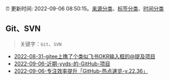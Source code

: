 :alarm_clock: 更新时间: 2022-09-06 08:50:15。[来源分类](../README.md)、[标签分类](../TAGS.md)、[时间分类](../TIMELINE.md)

## Git、SVN


> 关键字：`Git`、`SVN`



- [2022-08-31-gitee上撸了个类似飞书OKR输入框的@提及项目](https://www.zhangxinxu.com/wordpress/2022/08/gitee-feishu-okr-at-mention/) 
- [2022-09-06-近期-yyds-的-GitHub-项目](https://toutiao.io/k/i1qkq4o) 
- [2022-09-06-专注效率提升「GitHub-热点速览-v.22.36」](https://toutiao.io/k/j00l7y7) 